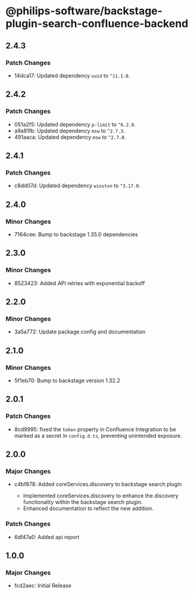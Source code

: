 # @philips-software/backstage-plugin-search-confluence-backend

## 2.4.3

### Patch Changes

- 14dca17: Updated dependency `uuid` to `^11.1.0`.

## 2.4.2

### Patch Changes

- 051a2f5: Updated dependency `p-limit` to `^6.2.0`.
- a9a81fb: Updated dependency `msw` to `^2.7.3`.
- 491aaca: Updated dependency `msw` to `^2.7.0`.

## 2.4.1

### Patch Changes

- c8dd07d: Updated dependency `winston` to `^3.17.0`.

## 2.4.0

### Minor Changes

- 7164cee: Bump to backstage 1.35.0 dependencies

## 2.3.0

### Minor Changes

- 8523423: Added API retries with exponential backoff

## 2.2.0

### Minor Changes

- 3a5a772: Update package config and documentation

## 2.1.0

### Minor Changes

- 5f1eb70: Bump to backstage version 1.32.2

## 2.0.1

### Patch Changes

- 8cd9995: fixed the `token` property in Confluence Integration to be marked as a secret in `config.d.ts`, preventing unintended exposure.

## 2.0.0

### Major Changes

- c4bf878: Added coreServices.discovery to backstage search plugin

  - Implemented coreServices.discovery to enhance the discovery functionality within the backstage search plugin.
  - Enhanced documentation to reflect the new addition.

### Patch Changes

- 6df47a0: Added api report

## 1.0.0

### Major Changes

- fcd2aec: Initial Release
